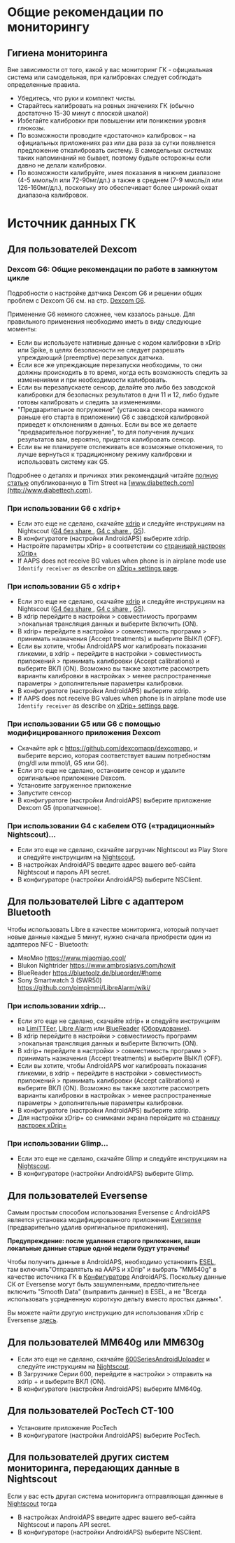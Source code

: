 # Общие рекомендации по мониторингу

## Гигиена мониторинга

Вне зависимости от того, какой у вас мониторинг ГК - официальная система или самодельная, при калибровках следует соблюдать определенные правила.

* Убедитесь, что руки и комплект чисты.
* Старайтесь калибровать на ровных значениях ГК (обычно достаточно 15-30 минут с плоской шкалой)
* Избегайте калибровки при повышении или понижении уровня глюкозы. 
* По возможности проводите «достаточно» калибровок – на официальных приложениях раз или два раза за сутки появляется предложение откалибровать систему. В самодельных системах таких напоминаний не бывает, поэтому будьте осторожны если давно не делали калибровки.
* По возможности калибруйте, имея показания в нижнем диапазоне (4-5 ммоль/л или 72-90мг/дл.) а также в среднем (7-9 ммоль/л или 126-160мг/дл.), поскольку это обеспечивает более широкий охват диапазона калибровок.

# Источник данных ГК

## Для пользователей Dexcom

### Dexcom G6: Общие рекомендации по работе в замкнутом цикле

Подробности о настройке датчика Dexcom G6 и решении общих проблем с Dexcom G6 см. на стр. [Dexcom G6](../Configuration/Dexcom.md).

Применение G6 немного сложнее, чем казалось раньше. Для правильного применения необходимо иметь в виду следующие моменты:

* Если вы используете нативные данные с кодом калибровки в xDrip или Spike, в целях безопасности не следует разрешать упреждающий (preemptive) перезапуск датчика.
* Если все же упреждающие перезапуски необходимы, то они должны происходить в то время, когда есть возможность следить за изменениями и при необходимости калибровать. 
* Если вы перезапускаете сенсор, делайте это либо без заводской калибровки для безопасных результатов в дни 11 и 12, либо будьте готовы калибровать и следить за изменениями.
* "Предварительное погружение" (установка сенсора намного раньше его старта в приложении) G6 с заводской калибровкой приведет к отклонениям в данных. Если вы все же делаете "предварительное погружение", то для получения лучших результатов вам, вероятно, придется калибровать сенсор.
* Если вы не планируете отслеживать все возможные отклонения, то лучше вернуться к традиционному режиму калибровки и использовать систему как G5.

Подробнее о деталях и причинах этих рекомендаций читайте [полную статью](http://www.diabettech.com/artificial-pancreas/diy-looping-and-cgm/) опубликованную в Tim Street на [www.diabettech.com](http://www.diabettech.com).

### При использовании G6 с xdrip+

* Если это еще не сделано, скачайте [xdrip](https://github.com/NightscoutFoundation/xDrip) и следуйте инструкциям на Nightscout ([G4 без share ](http://www.nightscout.info/wiki/welcome/nightscout-with-xdrip-wireless-bridge), [G4 c share ](http://www.nightscout.info/wiki/welcome/nightscout-with-xdrip-and-dexcom-share-wireless), [G5](http://www.nightscout.info/wiki/welcome/nightscout-with-xdrip-and-dexcom-share-wireless/xdrip-with-g5-support)).
* В конфигуратоге (настройки AndroidAPS) выберите xdrip.
* Настройте параметры xDrip+ в соответствии со [ страницей настроек xDrip+](../Configuration/xdrip.md)
* If AAPS does not receive BG values when phone is in airplane mode use `Identify receiver` as describe on [xDrip+ settings page](../Configuration/xdrip.md).

### При использовании G5 с xdrip+

* Если это еще не сделано, скачайте [xdrip](https://github.com/NightscoutFoundation/xDrip) и следуйте инструкциям на Nightscout ([G4 без share ](http://www.nightscout.info/wiki/welcome/nightscout-with-xdrip-wireless-bridge), [G4 c share ](http://www.nightscout.info/wiki/welcome/nightscout-with-xdrip-and-dexcom-share-wireless), [G5](http://www.nightscout.info/wiki/welcome/nightscout-with-xdrip-and-dexcom-share-wireless/xdrip-with-g5-support)).
* В xdrip перейдите в настройки > совместимость программ >локальная трансляция данных и выберите Включить (ON).
* В xdrip+ перейдите в настройки > совместимость программ > принимать назначения (Accept treatments) и выберите ВЫКЛ (OFF).
* Если вы хотите, чтобы AndroidAPS мог калибровать показания гликемии, в xdrip + перейдите в настройки > совместимость приложений > принимать калибровки (Accept calibrations) и выберите ВКЛ (ON). Возможно вы также захотите рассмотреть варианты калибровки в настройках > менее распространенные параметры > дополнительные параметры калибровки.
* В конфигуратоге (настройки AndroidAPS) выберите xdrip.
* If AAPS does not receive BG values when phone is in airplane mode use `Identify receiver` as describe on [xDrip+ settings page](../Configuration/xdrip.md).

### При использовании G5 или G6 с помощью модифицированного приложения Dexcom

* Скачайте apk с <https://github.com/dexcomapp/dexcomapp>, и выберите версию, которая соответствует вашим потребностям (mg/dl или mmol/l, G5 или G6).
* Если это еще не сделано, остановите сенсор и удалите оригинальное приложение Dexcom.
* Установите загруженное приложение
* Запустите сенсор
* В конфигуратоге (настройки AndroidAPS) выберите приложение Dexcom G5 (пропатченное).

### При использовании G4 с кабелем OTG («традиционный» Nightscout)…  


* Если это еще не сделано, скачайте загрузчик Nightscout из Play Store и следуйте инструкциям на [Nightscout](http://www.nightscout.info/wiki/welcome/basic-requirements).
* В настройках AndroidAPS введите адрес вашего веб-сайта Nightscout и пароль API secret.
* В конфигураторе (настройки AndroidAPS) выберите NSClient.

## Для пользователей Libre с адаптером Bluetooth  


Чтобы использовать Libre в качестве мониторинга, который получает новые данные каждые 5 минут, нужно сначала приобрести один из адаптеров NFC - Bluetooth:

* МяоМяо <https://www.miaomiao.cool/>
* Blukon Nightrider <https://www.ambrosiasys.com/howit>
* BlueReader <https://bluetoolz.de/blueorder/#home>
* Sony Smartwatch 3 (SWR50) <https://github.com/pimpimmi/LibreAlarm/wiki/>

### При использовании xdrip...  


* Если это еще не сделано, скачайте xdrip+ и следуйте инструкциям на [LimiTTEer](https://github.com/JoernL/LimiTTer), [Libre Alarm](https://github.com/pimpimmi/LibreAlarm/wiki) или [BlueReader](https://unendlichkeit.net/wordpress/?p=680&lang=en) ([Оборудование](https://bluetoolz.de/wordpress/)).
* В xdrip перейдите в настройки > совместимость программ >локальная трансляция данных и выберите Включить (ON).
* В xdrip+ перейдите в настройки > совместимость программ > принимать назначения (Accept treatments) и выберите ВЫКЛ (OFF).
* Если вы хотите, чтобы AndroidAPS мог калибровать показания гликемии, в xdrip + перейдите в настройки > совместимость приложений > принимать калибровки (Accept calibrations) и выберите ВКЛ (ON). Возможно вы также захотите рассмотреть варианты калибровки в настройках > менее распространенные параметры > дополнительные параметры калибровки.
* В конфигуратоге (настройки AndroidAPS) выберите xdrip.
* Для настройки xDrip+ со снимками экрана перейдите на [страницу настроек xDrip+](../Configuration/xdrip.md)

### При использовании Glimp...  


* Если это еще не сделано, скачайте Glimp и следуйте инструкциям на [Nightscout](http://www.nightscout.info/wiki/welcome/nightscout-for-libre).
* В конфигураторе (настройки AndroidAPS) выберите Glimp.

## Для пользователей Eversense  


Самым простым способом использования Eversense с AndroidAPS является установка модифицированного приложения [Eversense](https://github.com/BernhardRo/Esel/blob/master/apk/eversense_cgm_v1.0.409_com.senseonics.gen12androidapp-patched.apk) (предварительно удалив оригинальное приложения).

**Предупреждение: после удаления старого приложения, ваши локальные данные старше одной недели будут утрачены!**

Чтобы получить данные в AndroidAPS, необходимо установить [ESEL](https://github.com/BernhardRo/Esel/blob/master/apk/esel.apk), там включить"Отправлятьть на AAPS и xDrip" и выбрать "MM640g" в качестве источника ГК в [Конфигураторе](../Configuration/Config-Builder.md) AndroidAPS. Поскольку данные СК от Eversense могут быть зашумленными, предпочтительнее включить "Smooth Data" (выправить данные) в ESEL, а не "Всегда использовать усредненную короткую дельту вместо простых данных".

Вы можете найти другую инструкцию для использования xDrip с Eversense [здесь](https://github.com/BernhardRo/Esel/tree/master/apk).

## Для пользователей MM640g или MM630g  


* Если это еще не сделано, скачайте [600SeriesAndroidUploader](http://pazaan.github.io/600SeriesAndroidUploader/) и следуйте инструкциям на [Nightscout](http://www.nightscout.info/wiki/welcome/nightscout-and-medtronic-640g).
* В Загрузчике Серии 600, перейдите в настройки > отправить на xdrip + и выберите ВКЛ (ON).
* В конфигуратоге (настройки AndroidAPS) выберите MM640g.

## Для пользователей PocTech CT-100  


* Установите приложение PocTech
* В конфигуратоге (настройки AndroidAPS) выберите PocTech.

## Для пользователей других систем мониторинга, передающих данные в Nightscout  


Если у вас есть другая система мониторинга отправляющая даннные в [Nightscout](http://www.nightscout.info) тогда  


* В настройках AndroidAPS введите адрес вашего веб-сайта Nightscout и пароль API secret.
* В конфигураторе (настройки AndroidAPS) выберите NSClient.